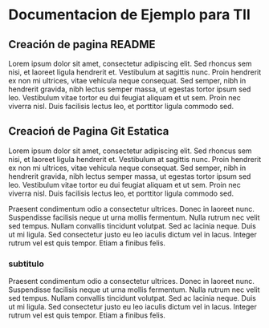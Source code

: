 Documentacion de Ejemplo para TII
=================================

## Creación de pagina README

Lorem ipsum dolor sit amet, consectetur adipiscing elit. Sed rhoncus sem nisi, et laoreet ligula hendrerit et. Vestibulum at sagittis nunc. Proin hendrerit ex non mi ultrices, vitae vehicula neque consequat. Sed semper, nibh in hendrerit gravida, nibh lectus semper massa, ut egestas tortor ipsum sed leo. Vestibulum vitae tortor eu dui feugiat aliquam et ut sem. Proin nec viverra nisl. Duis facilisis lectus leo, et porttitor ligula commodo sed.

## Creacioń de Pagina Git Estatica

Lorem ipsum dolor sit amet, consectetur adipiscing elit. Sed rhoncus sem nisi, et laoreet ligula hendrerit et. Vestibulum at sagittis nunc. Proin hendrerit ex non mi ultrices, vitae vehicula neque consequat. Sed semper, nibh in hendrerit gravida, nibh lectus semper massa, ut egestas tortor ipsum sed leo. Vestibulum vitae tortor eu dui feugiat aliquam et ut sem. Proin nec viverra nisl. Duis facilisis lectus leo, et porttitor ligula commodo sed.

Praesent condimentum odio a consectetur ultrices. Donec in laoreet nunc. Suspendisse facilisis neque ut urna mollis fermentum. Nulla rutrum nec velit sed tempus. Nullam convallis tincidunt volutpat. Sed ac lacinia neque. Duis ut mi ligula. Sed consectetur justo eu leo iaculis dictum vel in lacus. Integer rutrum vel est quis tempor. Etiam a finibus felis.

### subtitulo

Praesent condimentum odio a consectetur ultrices. Donec in laoreet nunc. Suspendisse facilisis neque ut urna mollis fermentum. Nulla rutrum nec velit sed tempus. Nullam convallis tincidunt volutpat. Sed ac lacinia neque. Duis ut mi ligula. Sed consectetur justo eu leo iaculis dictum vel in lacus. Integer rutrum vel est quis tempor. Etiam a finibus felis.

